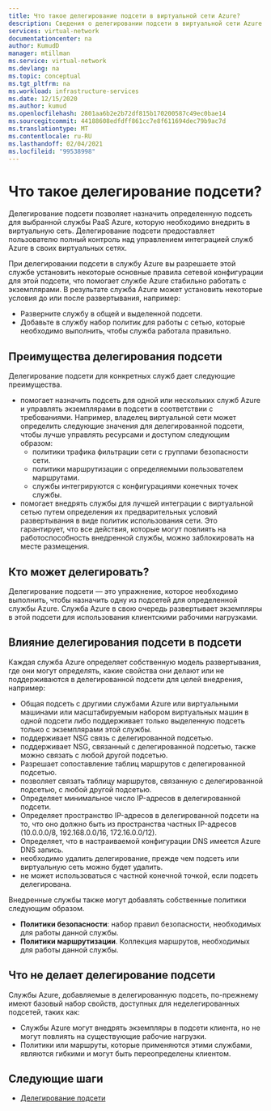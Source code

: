 ```yaml
---
title: Что такое делегирование подсети в виртуальной сети Azure?
description: Сведения о делегировании подсети в виртуальной сети Azure
services: virtual-network
documentationcenter: na
author: KumudD
manager: mtillman
ms.service: virtual-network
ms.devlang: na
ms.topic: conceptual
ms.tgt_pltfrm: na
ms.workload: infrastructure-services
ms.date: 12/15/2020
ms.author: kumud
ms.openlocfilehash: 2801aa6b2e2b72df815b170200587c49ec0bae14
ms.sourcegitcommit: 44188608edfdff861cc7e8f611694dec79b9ac7d
ms.translationtype: MT
ms.contentlocale: ru-RU
ms.lasthandoff: 02/04/2021
ms.locfileid: "99538998"
---
```

# <a name="what-is-subnet-delegation"></a>Что такое делегирование подсети?

Делегирование подсети позволяет назначить определенную подсеть для выбранной службы PaaS Azure, которую необходимо внедрить в виртуальную сеть. Делегирование подсети предоставляет пользователю полный контроль над управлением интеграцией служб Azure в своих виртуальных сетях.

При делегировании подсети в службу Azure вы разрешаете этой службе установить некоторые основные правила сетевой конфигурации для этой подсети, что помогает службе Azure стабильно работать с экземплярами. В результате служба Azure может установить некоторые условия до или после развертывания, например:
- Разверните службу в общей и выделенной подсети.
- Добавьте в службу набор политик для работы с сетью, которые необходимо выполнить, чтобы служба работала правильно.

##  <a name="advantages-of-subnet-delegation"></a>Преимущества делегирования подсети

Делегирование подсети для конкретных служб дает следующие преимущества.

- помогает назначить подсеть для одной или нескольких служб Azure и управлять экземплярами в подсети в соответствии с требованиями. Например, владелец виртуальной сети может определить следующие значения для делегированной подсети, чтобы лучше управлять ресурсами и доступом следующим образом:
    - политики трафика фильтрации сети с группами безопасности сети.
    - политики маршрутизации с определяемыми пользователем маршрутами.
    - службы интегрируются с конфигурациями конечных точек службы.
- помогает внедрять службы для лучшей интеграции с виртуальной сетью путем определения их предварительных условий развертывания в виде политик использования сети. Это гарантирует, что все действия, которые могут повлиять на работоспособность внедренной службы, можно заблокировать на месте размещения.


## <a name="who-can-delegate"></a>Кто может делегировать?
Делегирование подсети — это упражнение, которое необходимо выполнить, чтобы назначить одну из подсетей для определенной службы Azure. Служба Azure в свою очередь развертывает экземпляры в этой подсети для использования клиентскими рабочими нагрузками.

## <a name="impact-of-subnet-delegation-on-your-subnet"></a>Влияние делегирования подсети в подсети
Каждая служба Azure определяет собственную модель развертывания, где они могут определять, какие свойства они делают или не поддерживаются в делегированной подсети для целей внедрения, например:
- Общая подсеть с другими службами Azure или виртуальными машинами или масштабируемым набором виртуальных машин в одной подсети либо поддерживает только выделенную подсеть только с экземплярами этой службы.
- поддерживает NSG связь с делегированной подсетью.
- поддерживает NSG, связанный с делегированной подсетью, также можно связать с любой другой подсетью.
- Разрешает сопоставление таблиц маршрутов с делегированной подсетью.
- позволяет связать таблицу маршрутов, связанную с делегированной подсетью, с любой другой подсетью.
- Определяет минимальное число IP-адресов в делегированной подсети.
- Определяет пространство IP-адресов в делегированной подсети на то, что оно должно быть из пространства частных IP-адресов (10.0.0.0/8, 192.168.0.0/16, 172.16.0.0/12).
- Определяет, что в настраиваемой конфигурации DNS имеется Azure DNS запись.
- необходимо удалить делегирование, прежде чем подсеть или виртуальную сеть можно будет удалить.
- не может использоваться с частной конечной точкой, если подсеть делегирована.

Внедренные службы также могут добавлять собственные политики следующим образом.
- **Политики безопасности**: набор правил безопасности, необходимых для работы данной службы.
- **Политики маршрутизации**. Коллекция маршрутов, необходимых для работы данной службы.

## <a name="what-subnet-delegation-does-not-do"></a>Что не делает делегирование подсети

Службы Azure, добавляемые в делегированную подсеть, по-прежнему имеют базовый набор свойств, доступных для неделегированных подсетей, таких как:
-  Службы Azure могут внедрять экземпляры в подсети клиента, но не могут повлиять на существующие рабочие нагрузки.
-  Политики или маршруты, которые применяются этими службами, являются гибкими и могут быть переопределены клиентом.

## <a name="next-steps"></a>Следующие шаги

- [Делегирование подсети](manage-subnet-delegation.md)
